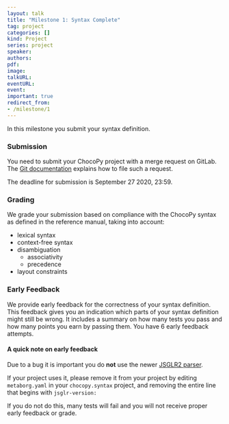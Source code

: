 ```yaml
---
layout: talk
title: "Milestone 1: Syntax Complete"
tag: project
categories: []
kind: Project
series: project
speaker:
authors:
pdf:
image:
talkURL:
eventURL:
event:
important: true
redirect_from:
- /milestone/1
---
```


In this milestone you submit your syntax definition.

### Submission

You need to submit your ChocoPy project with a merge request on GitLab.
The [Git documentation](/documentation/git.html#submitting-an-assignment) explains how to file such a request.

The deadline for submission is September 27 2020, 23:59.

### Grading

We grade your submission based on compliance with the ChocoPy syntax as defined in the reference manual, taking into account:

* lexical syntax
* context-free syntax
* disambiguation
  * associativity
  * precedence
* layout constraints

### Early Feedback

We provide early feedback for the correctness of your syntax definition.
This feedback gives you an indication which parts of your syntax definition might still be wrong.
It includes a summary on how many tests you pass and how many points you earn by passing them.
You have 6 early feedback attempts.

#### A quick note on early feedback
Due to a bug it is important you do **not** use the newer [JSGLR2 parser](http://www.metaborg.org/en/latest/source/langdev/meta/lang/sdf3/configuration.html#jsglr-version). 

If your project uses it, please remove it from your project by editing `metaborg.yaml` in your `chocopy.syntax` project, and removing the entire line that begins with `jsglr-version: `

If you do not do this, many tests will fail and you will not receive proper early feedback or grade.
